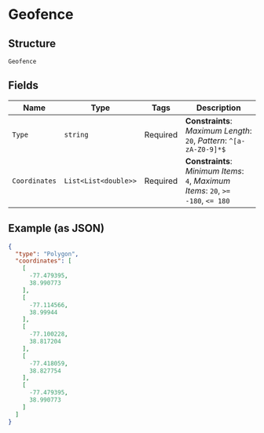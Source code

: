 
# Geofence

## Structure

`Geofence`

## Fields

| Name | Type | Tags | Description |
|  --- | --- | --- | --- |
| `Type` | `string` | Required | **Constraints**: *Maximum Length*: `20`, *Pattern*: `^[a-zA-Z0-9]*$` |
| `Coordinates` | `List<List<double>>` | Required | **Constraints**: *Minimum Items*: `4`, *Maximum Items*: `20`, `>= -180`, `<= 180` |

## Example (as JSON)

```json
{
  "type": "Polygon",
  "coordinates": [
    [
      -77.479395,
      38.990773
    ],
    [
      -77.114566,
      38.99944
    ],
    [
      -77.100228,
      38.817204
    ],
    [
      -77.418059,
      38.827754
    ],
    [
      -77.479395,
      38.990773
    ]
  ]
}
```


